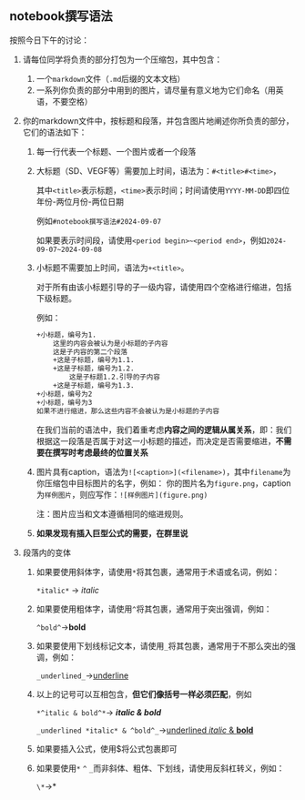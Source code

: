 ## notebook撰写语法

按照今日下午的讨论：

1. 请每位同学将负责的部分打包为一个压缩包，其中包含：

   1. 一个`markdown`文件（`.md`后缀的文本文档）
   2. 一系列你负责的部分中用到的图片，请尽量有意义地为它们命名（用英语，不要空格）

2. 你的markdown文件中，按标题和段落，并包含图片地阐述你所负责的部分，它们的语法如下：

   1. 每一行代表一个标题、一个图片或者一个段落

   2. 大标题（SD、VEGF等）需要加上时间，语法为：`#<title>#<time>`，

      其中`<title>`表示标题，`<time>`表示时间；时间请使用`YYYY-MM-DD`即四位年份-两位月份-两位日期

      例如`#notebook撰写语法#2024-09-07`

      如果要表示时间段，请使用`<period begin>~<period end>`，例如`2024-09-07~2024-09-08`

   3. 小标题不需要加上时间，语法为`+<title>`。

      对于所有由该小标题引导的子一级内容，请使用四个空格进行缩进，包括下级标题。

      例如：

      ```markdown
      +小标题，编号为1.
          这里的内容会被认为是小标题的子内容
          这是子内容的第二个段落
          +这是子标题，编号为1.1.
          +这是子标题，编号为1.2.
              这是子标题1.2.引导的子内容
          +这是子标题，编号为1.3.
      +小标题，编号为2
      +小标题，编号为3
      如果不进行缩进，那么这些内容不会被认为是小标题的子内容
      ```

      在我们当前的语法中，我们着重考虑**内容之间的逻辑从属关系**，即：我们根据这一段落是否属于对这一小标题的描述，而决定是否需要缩进，**不需要在撰写时考虑最终的位置关系**

   4. 图片具有caption，语法为`![<caption>](<filename>)`，其中`filename`为你压缩包中目标图片的名字，例如：
      你的图片名为`figure.png`，caption为`样例图片`，则应写作：`![样例图片](figure.png)`

      注：图片应当和文本遵循相同的缩进规则。

   5. **如果发现有插入巨型公式的需要，在群里说**

3. 段落内的变体

   1. 如果要使用斜体字，请使用`*`将其包裹，通常用于术语或名词，例如：

      `*italic*` $\to$ *italic*

   2. 如果要使用粗体字，请使用`^`将其包裹，通常用于突出强调，例如：

      `^bold^`$\to$**bold**

   3. 如果要使用下划线标记文本，请使用`_`将其包裹，通常用于不那么突出的强调，例如：

      `_underlined_`$\to$<u>underline</u>

   4. 以上的记号可以互相包含，**但它们像括号一样必须匹配**，例如

      `*^italic & bold^*`$\to$ <i><b>italic & bold</b></i>

      `_underlined *italic* & ^bold^_`$\to$<u>underlined <i>italic</i> & <b>bold</b></u>

   5. 如果要插入公式，使用\$将公式包裹即可

   6. 如果要使用`*` `^` `_`而非斜体、粗体、下划线，请使用反斜杠转义，例如：

      `\*`$\to$\*	